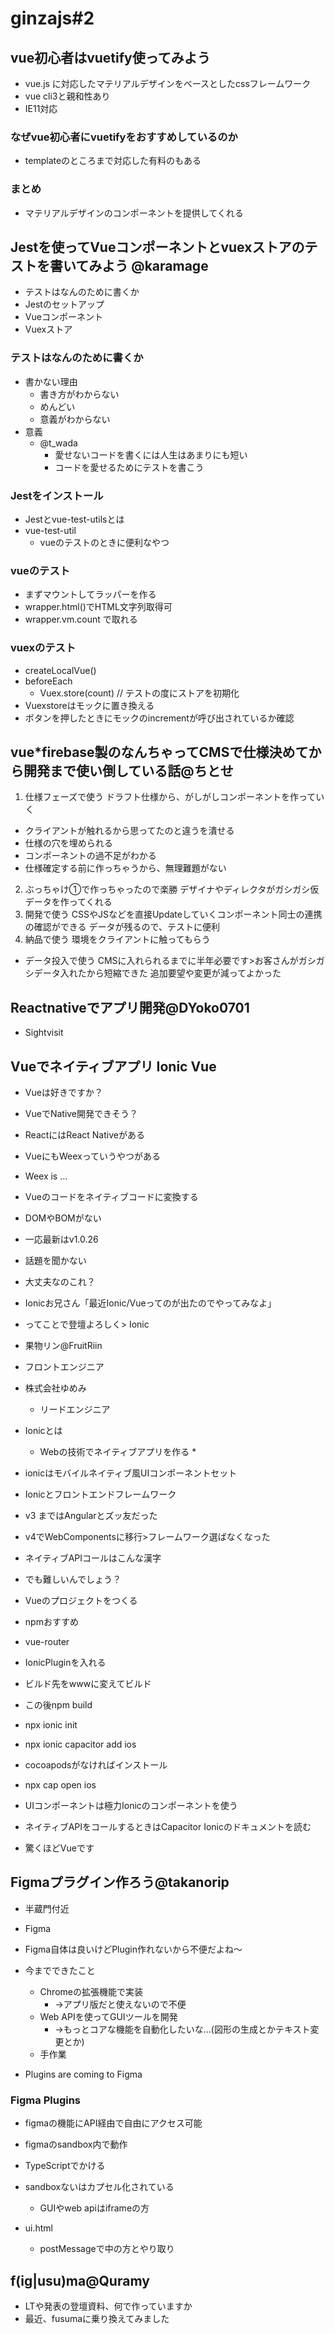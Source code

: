 # ginzajs#2

## vue初心者はvuetify使ってみよう

* vue.js に対応したマテリアルデザインをベースとしたcssフレームワーク
* vue cli3と親和性あり
* IE11対応

### なぜvue初心者にvuetifyをおすすめしているのか

* templateのところまで対応した有料のもある

### まとめ

* マテリアルデザインのコンポーネントを提供してくれる

## Jestを使ってVueコンポーネントとvuexストアのテストを書いてみよう @karamage

* テストはなんのために書くか
* Jestのセットアップ
* Vueコンポーネント
* Vuexストア

### テストはなんのために書くか

* 書かない理由
  * 書き方がわからない
  * めんどい
  * 意義がわからない
* 意義
  * @t_wada
    * 愛せないコードを書くには人生はあまりにも短い
    * コードを愛せるためにテストを書こう

### Jestをインストール

* Jestとvue-test-utilsとは
* vue-test-util
  * vueのテストのときに便利なやつ

### vueのテスト

* まずマウントしてラッパーを作る
* wrapper.html()でHTML文字列取得可
* wrapper.vm.count で取れる

### vuexのテスト

* createLocalVue()
* beforeEach
  * Vuex.store(count) // テストの度にストアを初期化
* Vuexstoreはモックに置き換える
* ボタンを押したときにモックのincrementが呼び出されているか確認


## vue*firebase製のなんちゃってCMSで仕様決めてから開発まで使い倒している話@ちとせ

1. 仕様フェーズで使う
ドラフト仕様から、がしがしコンポーネントを作っていく
* クライアントが触れるから思ってたのと違うを潰せる
* 仕様の穴を埋められる
* コンポーネントの過不足がわかる
* 仕様確定する前に作っちゃうから、無理難題がない
2. ぶっちゃけ①で作っちゃったので楽勝
デザイナやディレクタがガシガシ仮データを作ってくれる
3. 開発で使う
CSSやJSなどを直接Updateしていくコンポーネント同士の連携の確認ができる
データが残るので、テストに便利
4. 納品で使う
環境をクライアントに触ってもらう
* データ投入で使う
CMSに入れられるまでに半年必要です>お客さんがガシガシデータ入れたから短縮できた
追加要望や変更が減ってよかった


## Reactnativeでアプリ開発@DYoko0701

* Sightvisit

## Vueでネイティブアプリ Ionic Vue

* Vueは好きですか？
* VueでNative開発できそう？
* ReactにはReact Nativeがある
* VueにもWeexっていうやつがある

* Weex is ...

* Vueのコードをネイティブコードに変換する
* DOMやBOMがない
* 一応最新はv1.0.26
* 話題を聞かない

* 大丈夫なのこれ？

* Ionicお兄さん「最近Ionic/Vueってのが出たのでやってみなよ」

* ってことで登壇よろしく> Ionic

* 果物リン@FruitRiin
* フロントエンジニア
* 株式会社ゆめみ
  * リードエンジニア

* Ionicとは
  * Webの技術でネイティブアプリを作る
    * 

* ionicはモバイルネイティブ風UIコンポーネントセット

* Ionicとフロントエンドフレームワーク
* v3 まではAngularとズッ友だった
* v4でWebComponentsに移行>フレームワーク選ばなくなった

* ネイティブAPIコールはこんな漢字

* でも難しいんでしょう？

* Vueのプロジェクトをつくる
* npmおすすめ
* vue-router
* IonicPluginを入れる
* ビルド先をwwwに変えてビルド
* この後npm build
* npx ionic init
* npx ionic capacitor add ios
* cocoapodsがなければインストール
* npx cap open ios
* UIコンポーネントは極力Ionicのコンポーネントを使う
* ネイティブAPIをコールするときはCapacitor Ionicのドキュメントを読む
* 驚くほどVueです

## Figmaプラグイン作ろう@takanorip

* 半蔵門付近
* Figma

* Figma自体は良いけどPlugin作れないから不便だよね〜

* 今までできたこと
  * Chromeの拡張機能で実装
    * ->アプリ版だと使えないので不便
  * Web APIを使ってGUIツールを開発
    * ->もっとコアな機能を自動化したいな…(図形の生成とかテキスト変更とか)
  * 手作業

* Plugins are coming to Figma

### Figma Plugins
* figmaの機能にAPI経由で自由にアクセス可能
* figmaのsandbox内で動作
* TypeScriptでかける
* sandboxないはカプセル化されている
  * GUIやweb apiはiframeの方

* ui.html
  * postMessageで中の方とやり取り

## f(ig|usu)ma@Quramy

* LTや発表の登壇資料、何で作っていますか
* 最近、fusumaに乗り換えてみました
